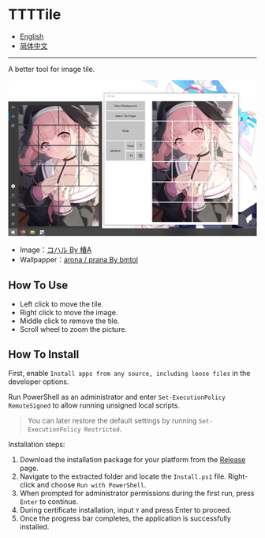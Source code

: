# TTTTile

- [English](./README.md)
- [简体中文](./docs/README.zh_cn.md)

---

A better tool for image tile.

![](./docs/imgs/screenshot.png)

- Image：[コハル By 椿A](https://www.pixiv.net/artworks/116812013)
- Wallpapper：[arona / prana By bmtol](https://www.pixiv.net/artworks/109681008)

## How To Use

- Left click to move the tile.
- Right click to move the image.
- Middle click to remove the tile.
- Scroll wheel to zoom the picture.

## How To Install

First, enable `Install apps from any source, including loose files` in the developer options.

Run PowerShell as an administrator and enter `Set-ExecutionPolicy RemoteSigned` to allow running unsigned local scripts.
> You can later restore the default settings by running `Set-ExecutionPolicy Restricted`.

Installation steps:
1. Download the installation package for your platform from the [Release](https://github.com/HuaiminNotSleepYet/TTTTile/releases) page.
2. Navigate to the extracted folder and locate the `Install.ps1` file. Right-click and choose `Run with PowerShell`.
3. When prompted for administrator permissions during the first run, press `Enter` to continue.
4. During certificate installation, input `Y` and press Enter to proceed.
5. Once the progress bar completes, the application is successfully installed.
